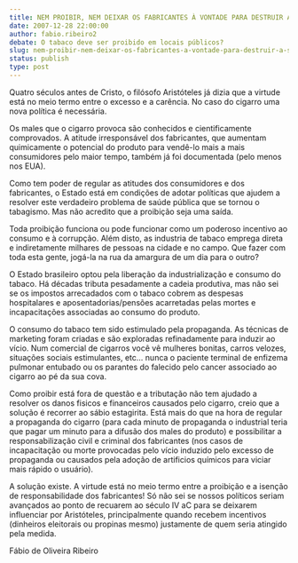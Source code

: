 ```yaml
---
title: NEM PROIBIR, NEM DEIXAR OS FABRICANTES À VONTADE PARA DESTRUIR A SAÚDE DOS CONSUMIDORES
date: 2007-12-28 22:00:00
author: fabio.ribeiro2
debate: O tabaco deve ser proibido em locais públicos?
slug: nem-proibir-nem-deixar-os-fabricantes-a-vontade-para-destruir-a-saude-dos-consumidores
status: publish 
type: post
---
```


  

  

Quatro séculos antes de Cristo, o filósofo Aristóteles já dizia que a virtude está no meio termo entre o excesso e a carência. No caso do cigarro uma nova política é necessária.  

  

Os males que o cigarro provoca são conhecidos e cientificamente comprovados. A atitude irresponsável dos fabricantes, que aumentam quimicamente o potencial do produto para vendê-lo mais a mais consumidores pelo maior tempo, também já foi documentada (pelo menos nos EUA).  

  

Como tem poder de regular as atitudes dos consumidores e dos fabricantes, o Estado está em condições de adotar políticas que ajudem a resolver este verdadeiro problema de saúde pública que se tornou o tabagismo. Mas não acredito que a proibição seja uma saída.  

  

Toda proibição funciona ou pode funcionar como um poderoso incentivo ao consumo e à corrupção. Além disto, as industria de tabaco emprega direta e indiretamente milhares de pessoas na cidade e no campo. Que fazer com toda esta gente, jogá-la na rua da amargura de um dia para o outro?  

  

O Estado brasileiro optou pela liberação da industrialização e consumo do tabaco. Há décadas tributa pesadamente a cadeia produtiva, mas não sei se os impostos arrecadados com o tabaco cobrem as despesas hospitalares e aposentadorias/pensões acarretadas pelas mortes e incapacitações associadas ao consumo do produto.  

  

O consumo do tabaco tem sido estimulado pela propaganda. As técnicas de marketing foram criadas e são exploradas refinadamente para induzir ao vício. Num comercial de cigarros você vê mulheres bonitas, carros velozes, situações sociais estimulantes, etc... nunca o paciente terminal de enfizema pulmonar entubado ou os parantes do falecido pelo cancer associado ao cigarro ao pé da sua cova.  

  

Como proibir está fora de questão e a tributação não tem ajudado a resolver os danos fisicos e financeiros causados pelo cigarro, creio que a solução é recorrer ao sábio estagirita. Está mais do que na hora de regular a propaganda do cigarro (para cada minuto de propaganda o industrial teria que pagar um minuto para a difusão dos males do produto) e possibilitar a responsabilização civil e criminal dos fabricantes (nos casos de incapacitação ou morte provocadas pelo vício induzido pelo excesso de propaganda ou causados pela adoção de artificios químicos para viciar mais rápido o usuário).  

  

A solução existe. A virtude está no meio termo entre a proibição e a isenção de responsabilidade dos fabricantes! Só não sei se nossos políticos seriam avançados ao ponto de recuarem ao século IV aC para se deixarem influenciar por Aristóteles, principalmente quando recebem incentivos (dinheiros eleitorais ou propinas mesmo) justamente de quem seria atingido pela medida.  

  

  

Fábio de Oliveira Ribeiro

